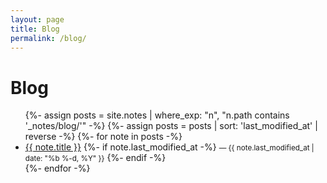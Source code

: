 ```yaml
---
layout: page
title: Blog
permalink: /blog/
---
```


<h1>Blog</h1>

<ul>
  {%- assign posts = site.notes | where_exp: "n", "n.path contains '_notes/blog/'" -%}
  {%- assign posts = posts | sort: 'last_modified_at' | reverse -%}
  {%- for note in posts -%}
    <li>
      <a class="internal-link" href="{{ note.url | relative_url | uri_escape }}">{{ note.title }}</a>
      {%- if note.last_modified_at -%}
        <small> — {{ note.last_modified_at | date: "%b %-d, %Y" }}</small>
      {%- endif -%}
    </li>
  {%- endfor -%}
</ul>
